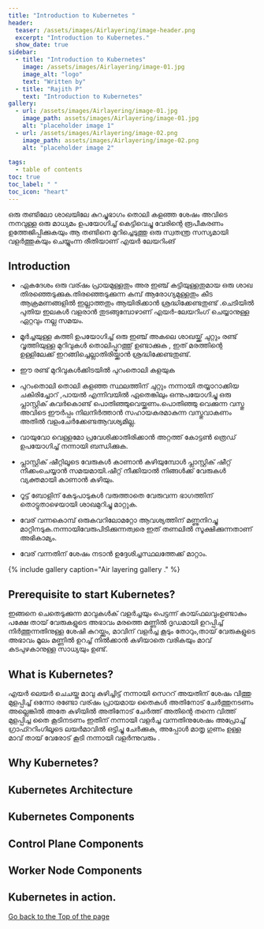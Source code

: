 ```yaml
---
title: "Introduction to Kubernetes "
header:
  teaser: /assets/images/Airlayering/image-header.png
  excerpt: "Introduction to Kubernetes."
  show_date: true
sidebar:
  - title: "Introduction to Kubernetes"
    image: /assets/images/Airlayering/image-01.jpg
    image_alt: "logo"
    text: "Written by"
  - title: "Rajith P"
    text: "Introduction to Kubernetes"
gallery:
  - url: /assets/images/Airlayering/image-01.jpg
    image_path: assets/images/Airlayering/image-01.jpg
    alt: "placeholder image 1"
  - url: /assets/images/Airlayering/image-02.png
    image_path: assets/images/Airlayering/image-02.png
    alt: "placeholder image 2"
 
tags:
  - table of contents
toc: true
toc_label: " "
toc_icon: "heart"
---
```


ഒരു തണ്ടിലോ  ശാഖയിലേ കുറച്ചുഭാഗം തൊലി കളഞ്ഞ ശേഷം അവിടെ നനവുള്ള ഒരു മാധ്യമം ഉപയോഗിച്ച് കെട്ടിവെച്ചു വേരിന്റെ രൂപീകരണം ഉത്തേജിപ്പിക്കുകയും ആ തണ്ടിനെ മുറിച്ചെടുത്തു  ഒരു സ്വതന്ത്ര സസ്യമായി വളർത്തുകയും ചെയ്യുംന്ന രീതിയാണ് എയർ ലേയറിംങ് 


## Introduction

* ഏകദേശം ഒരു വര്ഷം പ്രായമുള്ളതും അര ഇഞ്ച് കട്ടിയുള്ളതുമായ ഒരു ശാഖ തിരഞ്ഞെടുക്കുക.തിരഞ്ഞെടുക്കുന്ന കമ്പ് ആരോഗ്യമുള്ളതും കീട ആക്രമണങ്ങളിൽ ഇല്ലാത്തതും ആയിരിക്കാൻ ശ്രദ്ധിക്കേണ്ടതുണ്ട് .ചെടിയിൽ പുതിയ ഇലകൾ വളരാൻ തുടങ്ങുമ്പോഴാണ് എയർ-ലേയറിംഗ് ചെയ്യാനുള്ള ഏറ്റവും നല്ല സമയം.

* മൂർച്ചയുള്ള കത്തി ഉപയോഗിച്ച് ഒരു ഇഞ്ച് അകലെ ശാഖയ്ക്ക് ചുറ്റും രണ്ട് വൃത്തിയുള്ള മുറിവുകൾ തൊലിപ്പുറത്തു് ഉണ്ടാക്കുക , ഇത് മരത്തിന്റെ ഉള്ളിലേക്ക് ഇറങ്ങിച്ചെല്ലാതിരിയ്ക്കാൻ ശ്രദ്ധിക്കേണ്ടതുണ്ട്.

* ഈ രണ്ട് മുറിവുകൾക്കിടയിൽ പുറംതൊലി കളയുക

* പുറംതൊലി തൊലി കളഞ്ഞ സ്ഥലത്തിന് ചുറ്റും നന്നായി തയ്യാറാക്കിയ ചകിരിച്ചോറ്‌ ,പായൽ എന്നിവയിൽ ഏതെങ്കിലും ഒന്നുപയോഗിച്ചു ഒരു പ്ലാസ്റ്റിക് കവർകൊണ്ട്  പൊതിഞ്ഞുവെയ്ക്കണം.പൊതിഞ്ഞു വെക്കുന്ന വസ്തു അവിടെ ഈർപ്പം നിലനിർത്താൻ സഹായകരമാകുന്ന വസ്തുവാകണം അതിൽ വളംചേർക്കേണ്ടആവശ്യമില്ല.

* വായുവോ വെള്ളമോ പ്രവേശിക്കാതിരിക്കാൻ  അറ്റത്ത് കോട്ടൺ ത്രെഡ് ഉപയോഗിച്ച് നന്നായി ബന്ധിക്കുക.

* പ്ലാസ്റ്റിക് ഷീറ്റിലൂടെ വേരുകൾ കാണാൻ കഴിയുമ്പോൾ പ്ലാസ്റ്റിക് ഷീറ്റ് നീക്കംചെയ്യാൻ സമയമായി.ഷീറ്റ് നീക്കിയാൽ നിങ്ങൾക്ക് വേരുകൾ വ്യക്തമായി കാണാൻ കഴിയും.

* റൂട്ട് ബോളിന് കേടുപാടുകൾ വരുത്താതെ വേരുവന്ന ഭാഗത്തിന് തൊട്ടുതാഴെയായി ശാഖമുറിച്ചു മാറ്റുക. 

* വേര് വന്നകൊമ്പ് ഒരുകവറിലോമറ്റോ ആവശ്യത്തിന് മണ്ണുനിറച്ചു മാറ്റിനടുക.നന്നായിവേരുപിടിക്കുന്നത്വരെ ഇത് തണലിൽ സൂക്ഷിക്കുന്നതാണ് അഭികാമ്യം.

* വേര് വന്നതിന് ശേഷം നടാൻ ഉദ്ദേശിച്ചസ്ഥലത്തേക്ക്  മാറ്റാം.

{% include gallery caption="Air layering gallery ." %}
## Prerequisite to start Kubernetes?

ഇങ്ങനെ ചെതെടുക്കുന്ന മാവുകൾക് വളർച്ചയും പെട്ടന്ന് കായ്ഫലവുംഉണ്ടാകും പക്ഷേ തായ് വേരുകളുടെ അഭാവം മരത്തെ മണ്ണിൽ ദൃഡമായി ഉറപ്പിച്ച് നിർത്തുന്നതിനുള്ള ശേഷി കുറയ്ക്കും, മാവിന് വളർച്ച കൂടും തോറും,തായ് വേരുകളുടെ അഭാവം മൂലം മണ്ണിൽ ഉറച്ച് നിൽക്കാൻ കഴിയാതെ വരികയും മാവ് കടപുഴകാനുള്ള സാധ്യയും  ഉണ്ട്.

## What is Kubernetes?

എയർ ലെയർ ചെചയ്ത മാവു കുഴിച്ചിട്ട് നന്നായി സെററ് അയതിന് ശേഷം വിത്തു മുളപ്പിച്ച് ഒന്നോ രണ്ടോ വര്ഷം പ്രായമായ തൈകൾ അതിനോട് ചേർത്തുനടണം അല്ലെങ്കിൽ അതേ കുഴിയിൽ അതിനോട് ചേർത്ത്  അതിന്റെ തന്നെ വിത്ത് മുളപ്പിച്ച തൈ കൂടിനടണം ഇതിന് നന്നായി വളർച്ച വന്നതിനുശേഷം അപ്രോച്ച് ഗ്രാഫ്ററിംഗിലൂടെ ലയർമാവിൽ ഒട്ടിച്ചു ചേർക്കുക, അപ്പോൾ മാതൃ ഗുണം ഉള്ള മാവ് തായ് വേരോട് കൂടി നന്നായി വളർന്നുവരും .

## Why Kubernetes?


## Kubernetes Architecture


## Kubernetes Components


## Control Plane Components

## Worker Node Components

## Kubernetes in action. 



<div markdown="0"><a href="#" class="btn btn--success">Go back to the Top of the page </a></div>



